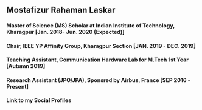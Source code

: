 <h2> Mostafizur Rahaman Laskar </h2>
<h4> Master of Science (MS) Scholar at Indian Institute of Technology, Kharagpur [Jan. 2018- Jun. 2020 (Expected)]</h4>
<h4> Chair, IEEE YP Affinity Group, Kharagpur Section [JAN. 2019 - DEC. 2019]
<h4> Teaching Assistant, Communication Hardware Lab for M.Tech 1st Year [Autumn 2019]
<h4> Research Assistant (JPO/JPA), Sponsred by Airbus, France [SEP 2016 - Present]</h4>


<html>
<head>
<meta name="viewport" content="width=device-width, initial-scale=1">
<link rel="stylesheet" href="https://cdnjs.cloudflare.com/ajax/libs/font-awesome/4.7.0/css/font-awesome.min.css">
<style>
.fa {
  padding: 20px;
  font-size: 30px;
  width: 50px;
  text-align: center;
  text-decoration: none;
  margin: 5px 2px;
}

.fa:hover {
    opacity: 0.7;
}


.fa-google {
  background: #dd4b39;
  color: white;
}

.fa-linkedin {
  background: #007bb5;
  color: white;
}

.fa-youtube {
  background: #bb0000;
  color: white;
}

.fa-instagram {
  background: #125688;
  color: white;
}
</style>
</head>
<body>

<h4>Link to my Social Profiles</h4>

<!-- Add font awesome icons -->

<a href="https://www.linkedin.com/in/mostafizur-rahaman-0698b3a6/" class="fa fa-linkedin" target="_blank"></a>
<a href="https://www.youtube.com/channel/UCRtH8pwmRTd-e8sEfG8rmFw/featured?view_as=subscriber" class="fa fa-youtube" target="_blank"></a>
<a href="https://scholar.google.co.in/citations?user=_ZZbn1MAAAAJ&hl=en" class="fa fa-google" target="_blank"></a>
<a href="#" class="fa fa-instagram"></a>
      
</body>
</html>
